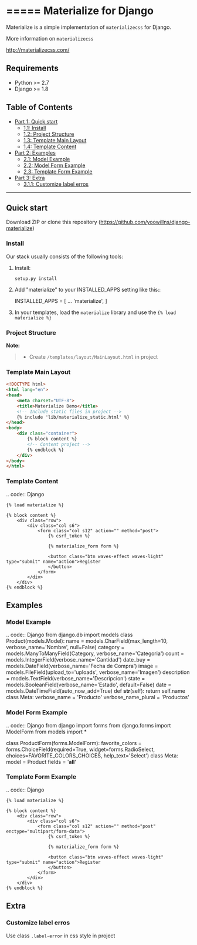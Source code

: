 =====
Materialize for Django
=====

Materialize is a simple implementation of ``materializecss`` for Django.

More information on ``materializecss``

http://materializecss.com/

Requirements
------------

- Python >= 2.7
- Django >= 1.8


## Table of Contents
- [Part 1: Quick start ](#quick-start)
  - [1.1: Install](#install)
  - [1.2: Project Structure](#project-structure)
  - [1.3: Template Main Layout](#template-main-layout)
  - [1.4: Template Content](#template-content)
- [Part 2: Examples](#examples)
  - [2.1: Model Example](#model-example)
  - [2.2: Model Form Example](#model-form-example)
  - [2.3: Template Form Example](#template-form-example)
- [Part 3: Extra](#extra)
    - [3.1.1: Customize label erros](#customize-label-errors)

---

## Quick start 

Download ZIP or clone this repository (https://github.com/yoowillns/django-materialize) 

### Install

Our stack usually consists of the following tools:

1. Install:

   ``setup.py install``

2. Add "materialize" to your INSTALLED_APPS setting like this::
	
    INSTALLED_APPS = [
        ...
        'materialize',
    ]

3. In your templates, load the ``materialize`` library and use the ``{% load materialize %}`` 

### Project Structure

**Note:**

> - Create ``/templates/layout/MainLayout.html`` in project

### Template Main Layout

```html
<!DOCTYPE html>
<html lang="en">
<head>
    <meta charset="UTF-8">
    <title>Materialize Demo</title>
    <!-- Include static files in project -->
    {% include 'lib/materialize_static.html' %}
</head>
<body>
    <div class="container">
        {% block content %}
        <!-- Content project -->
        {% endblock %}
    </div>
</body>
</html>
```

### Template Content

   .. code:: Django

    {% load materialize %}

	{% block content %}
	    <div class="row">
	        <div class="col s6">
	            <form class="col s12" action="" method="post">
	                {% csrf_token %}

	                {% materialize_form form %}

	                <button class="btn waves-effect waves-light" type="submit" name="action">Register
	                </button>
	            </form>
	        </div>
	    </div>
	{% endblock %}

## Examples

### Model Example

   .. code:: Django
   from django.db import models
   class Product(models.Model):
    name = models.CharField(max_length=10, verbose_name='Nombre', null=False)
    category = models.ManyToManyField(Category, verbose_name='Categoria')
    count = models.IntegerField(verbose_name='Cantidad')
    date_buy = models.DateField(verbose_name='Fecha de Compra')
    image = models.FileField(upload_to='uploads', verbose_name='Imagen')
    description = models.TextField(verbose_name='Descripcion')
    state = models.BooleanField(verbose_name='Estado', default=False)
    date = models.DateTimeField(auto_now_add=True)
    def __str__(self):
        return self.name
    class Meta:
        verbose_name = 'Producto'
        verbose_name_plural = 'Productos'

### Model Form Example

   .. code:: Django
   from django import forms
   from django.forms import ModelForm
   from models import *
   
   class ProductForm(forms.ModelForm):
    favorite_colors = forms.ChoiceField(required=True,
        widget=forms.RadioSelect, choices=FAVORITE_COLORS_CHOICES, help_text='Select')
    class Meta:
        model = Product
        fields = '__all__'


### Template Form Example

   .. code:: Django

    {% load materialize %}

	{% block content %}
	    <div class="row">
	        <div class="col s6">
	            <form class="col s12" action="" method="post" enctype="multipart/form-data">
	                {% csrf_token %}

	                {% materialize_form form %}
	                
	                <button class="btn waves-effect waves-light" type="submit" name="action">Register
	                </button>
	            </form>
	        </div>
	    </div>
	{% endblock %}

## Extra
### Customize label erros
Use class `.label-error` in css style in project



